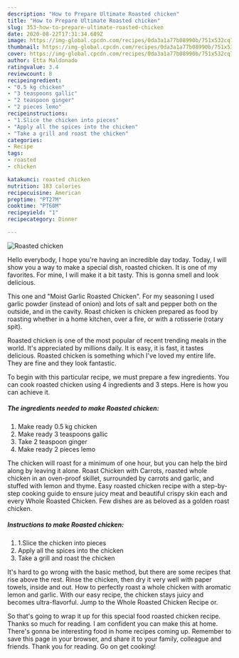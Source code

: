 ```yaml
---
description: "How to Prepare Ultimate Roasted chicken"
title: "How to Prepare Ultimate Roasted chicken"
slug: 353-how-to-prepare-ultimate-roasted-chicken
date: 2020-08-22T17:31:34.689Z
image: https://img-global.cpcdn.com/recipes/0da3a1a77b08990b/751x532cq70/roasted-chicken-recipe-main-photo.jpg
thumbnail: https://img-global.cpcdn.com/recipes/0da3a1a77b08990b/751x532cq70/roasted-chicken-recipe-main-photo.jpg
cover: https://img-global.cpcdn.com/recipes/0da3a1a77b08990b/751x532cq70/roasted-chicken-recipe-main-photo.jpg
author: Etta Maldonado
ratingvalue: 3.4
reviewcount: 8
recipeingredient:
- "0.5 kg chicken"
- "3 teaspoons gallic"
- "2 teaspoon ginger"
- "2 pieces lemo"
recipeinstructions:
- "1.Slice the chicken into pieces"
- "Apply all the spices into the chicken"
- "Take a grill and roast the chicken"
categories:
- Recipe
tags:
- roasted
- chicken

katakunci: roasted chicken 
nutrition: 183 calories
recipecuisine: American
preptime: "PT27M"
cooktime: "PT60M"
recipeyield: "1"
recipecategory: Dinner

---
```



![Roasted chicken](https://img-global.cpcdn.com/recipes/0da3a1a77b08990b/751x532cq70/roasted-chicken-recipe-main-photo.jpg)

Hello everybody, I hope you're having an incredible day today. Today, I will show you a way to make a special dish, roasted chicken. It is one of my favorites. For mine, I will make it a bit tasty. This is gonna smell and look delicious.

This one and &#34;Moist Garlic Roasted Chicken&#34;. For my seasoning I used garlic powder (instead of onion) and lots of salt and pepper both on the outside, and in the cavity. Roast chicken is chicken prepared as food by roasting whether in a home kitchen, over a fire, or with a rotisserie (rotary spit).

Roasted chicken is one of the most popular of recent trending meals in the world. It's appreciated by millions daily. It is easy, it is fast, it tastes delicious. Roasted chicken is something which I've loved my entire life. They are fine and they look fantastic.


To begin with this particular recipe, we must prepare a few ingredients. You can cook roasted chicken using 4 ingredients and 3 steps. Here is how you can achieve it.

<!--inarticleads1-->

##### The ingredients needed to make Roasted chicken:

1. Make ready 0.5 kg chicken
1. Make ready 3 teaspoons gallic
1. Take 2 teaspoon ginger
1. Make ready 2 pieces lemo


The chicken will roast for a minimum of one hour, but you can help the bird along by leaving it alone. Roast Chicken with Carrots, roasted whole chicken in an oven-proof skillet, surrounded by carrots and garlic, and stuffed with lemon and thyme. Easy roasted chicken recipe with a step-by-step cooking guide to ensure juicy meat and beautiful crispy skin each and every Whole Roasted Chicken. Few dishes are as beloved as a golden roast chicken. 

<!--inarticleads2-->

##### Instructions to make Roasted chicken:

1. 1.Slice the chicken into pieces
1. Apply all the spices into the chicken
1. Take a grill and roast the chicken


It&#39;s hard to go wrong with the basic method, but there are some recipes that rise above the rest. Rinse the chicken, then dry it very well with paper towels, inside and out. How to perfectly roast a whole chicken with aromatic lemon and garlic. With our easy recipe, the chicken stays juicy and becomes ultra-flavorful. Jump to the Whole Roasted Chicken Recipe or. 

So that's going to wrap it up for this special food roasted chicken recipe. Thanks so much for reading. I am confident you can make this at home. There's gonna be interesting food in home recipes coming up. Remember to save this page in your browser, and share it to your family, colleague and friends. Thank you for reading. Go on get cooking!
